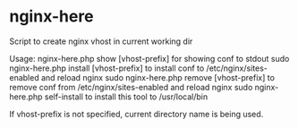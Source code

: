 # nginx-here
Script to create nginx vhost in current working dir

Usage: 
 nginx-here.php show [vhost-prefix] for showing conf to stdout
 sudo nginx-here.php install [vhost-prefix] to install conf to /etc/nginx/sites-enabled and reload nginx
 sudo nginx-here.php remove [vhost-prefix] to remove conf from /etc/nginx/sites-enabled and reload nginx
 sudo nginx-here.php self-install  to install this tool to /usr/local/bin
 
If vhost-prefix is not specified, current directory name is being used.
    
